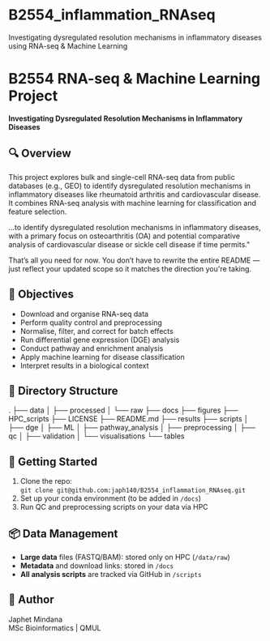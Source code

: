 # B2554_inflammation_RNAseq
Investigating dysregulated resolution mechanisms in inflammatory diseases using RNA-seq &amp; Machine Learning

# B2554 RNA-seq & Machine Learning Project  
**Investigating Dysregulated Resolution Mechanisms in Inflammatory Diseases**

## 🔍 Overview  
This project explores bulk and single-cell RNA-seq data from public databases (e.g., GEO) to identify dysregulated resolution mechanisms in inflammatory diseases like rheumatoid arthritis and cardiovascular disease. It combines RNA-seq analysis with machine learning for classification and feature selection.

…to identify dysregulated resolution mechanisms in inflammatory diseases, with a primary focus on osteoarthritis (OA) and potential comparative analysis of cardiovascular disease or sickle cell disease if time permits."

That’s all you need for now. You don’t have to rewrite the entire README — just reflect your updated scope so it matches the direction you're taking.


## 🧪 Objectives  
- Download and organise RNA-seq data
- Perform quality control and preprocessing
- Normalise, filter, and correct for batch effects
- Run differential gene expression (DGE) analysis
- Conduct pathway and enrichment analysis
- Apply machine learning for disease classification
- Interpret results in a biological context

## 📁 Directory Structure

.
├── data
│   ├── processed
│   └── raw
├── docs
├── figures
├── HPC_scripts
├── LICENSE
├── README.md
├── results
├── scripts
│   ├── dge
│   ├── ML
│   ├── pathway_analysis
│   ├── preprocessing
│   ├── qc
│   ├── validation
│   └── visualisations
└── tables


## 🚀 Getting Started  
1. Clone the repo:  
   `git clone git@github.com:japh140/B2554_inflammation_RNAseq.git`  
2. Set up your conda environment (to be added in `/docs`)
3. Run QC and preprocessing scripts on your data via HPC

## 📦 Data Management  
- **Large data** files (FASTQ/BAM): stored only on HPC (`/data/raw`)
- **Metadata** and download links: stored in `/docs`
- **All analysis scripts** are tracked via GitHub in `/scripts`

## 👤 Author  
Japhet Mindana  
MSc Bioinformatics | QMUL  
